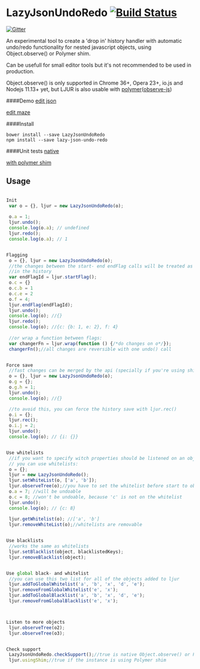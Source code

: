 

LazyJsonUndoRedo [![Build Status](https://travis-ci.org/azazdeaz/LazyJsonUndoRedo.svg?branch=master)](https://travis-ci.org/azazdeaz/LazyJsonUndoRedo)
================

[![Gitter](https://badges.gitter.im/Join%20Chat.svg)](https://gitter.im/azazdeaz/LazyJsonUndoRedo?utm_source=badge&utm_medium=badge&utm_campaign=pr-badge&utm_content=badge)

An experimental tool to create a 'drop in' history handler with automatic undo/redo functionality for nested javascript objects, using Object.observe() or Polymer shim.

Can be usefull for small editor tools but it's not recommended to be used in production.

Object.observe() is only supported in Chrome 36+, Opera 23+, io.js and Nodejs 11.13+ yet, but LJUR is also usable with [polymer](https://github.com/polymer/polymer)([observe-js](https://github.com/Polymer/observe-js))

####Demo
[edit json](http://codepen.io/azazdeaz/pen/ucqAm?editors=001)

[edit maze](http://codepen.io/azazdeaz/pen/AEgGe?editors=001)

####Install
```
bower install --save LazyJsonUndoRedo
npm install --save lazy-json-undo-redo
```

####Unit tests
[native](http://azazdeaz.github.io/LazyJsonUndoRedo/test/test-native.html)

[with polymer shim](http://azazdeaz.github.io/LazyJsonUndoRedo/test/test-polymer.html)

Usage
-----


```javascript

Init
 var o = {}, ljur = new LazyJsonUndoRedo(o);
 
 o.a = 1;
 ljur.undo();
 console.log(o.a); // undefined
 ljur.redo();
 console.log(o.a); // 1


Flagging
 o = {}, ljur = new LazyJsonUndoRedo(o);
 //the changes between the start- end endFlag calls will be treated as one step 
 //in the history  
 var endFlagId = ljur.startFlag();
 o.c = {}
 o.c.b = 1
 o.c.e = 2
 o.f = 4;
 ljur.endFlag(endFlagId);
 ljur.undo();
 console.log(o); //{}
 ljur.redo();
 console.log(o); //{c: {b: 1, e: 2}, f: 4}
 
 //or wrap a function between flags:
 var changerFn = ljur.wrap(function () {/*do changes on o*/});
 changerFn();//all changes are reversible with one undo() call


Force save
 //fast changes can be merged by the api (specially if you're using shim)
 o = {}, ljur = new LazyJsonUndoRedo(o);
 o.g = {};
 o.g.h = 1;
 ljur.undo();
 console.log(o); //{}

 //to avoid this, you can force the history save with ljur.rec()
 o.i = {};
 ljur.rec();
 o.i.j = 2;
 ljur.undo();
 console.log(o); // {i: {}}


Use whitelists
 //if you want to specify witch properties should be listened on an object, 
 // you can use whitelists: 
 o = {};
 ljur = new LazyJsonUndoRedo();
 ljur.setWhiteList(o, ['a', 'b']);
 ljur.observeTree(o);//you have to set the whitelist before start to observe the object
 o.a = 7; //will be undoable
 o.c = 8; //won't be undoable, because 'c' is not on the whitelist
 ljur.undo();
 console.log(o); // {c: 8}
 
 ljur.getWhitelist(o); //['a', 'b']
 ljur.removeWhiteList(o);//whitelists are removable


Use blacklists
 //works the same as whitelists
 ljur.setBlacklist(object, blacklistedKeys);
 ljur.removeBlacklist(object);


Use global black- and whitelist
 //you can use this two list for all of the objects added to ljur
 ljur.addToGlobalWhitelist('a', 'b', 'x', 'd', 'e');
 ljur.removeFromGlobalWhitelist('e', 'x');
 ljur.addToGlobalBlacklist('a', 'b', 'x', 'd', 'e');
 ljur.removeFromGlobalBlacklist('e', 'x');



Listen to more objects
 ljur.observeTree(o2);
 ljur.observeTree(o3);


Check support
 LazyJsonUndoRedo.checkSupport();//true is native Object.observe() or Polymer is present
 ljur.usingShim;//true if the instance is using Polymer shim

```
